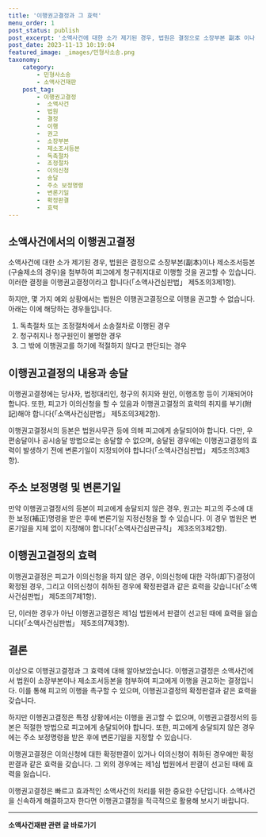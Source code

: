 ```yaml
---
title: '이행권고결정과 그 효력'
menu_order: 1
post_status: publish
post_excerpt: '소액사건에 대한 소가 제기된 경우, 법원은 결정으로 소장부본 副本 이나 제소조서등본 구술제소의 경우 을 첨부하여 피고에게 청구취지대로 이행할 것을 권고할 수 있습니다. 이러한 결정을 이행권고결정이라고 합니다  소액사건심판법  제5조의3제1항 .'
post_date: 2023-11-13 10:19:04
featured_image: _images/민형사소송.png
taxonomy:
    category:
        - 민형사소송
        - 소액사건재판
    post_tag:
        - 이행권고결정
        -  소액사건
        -  법원
        -  결정
        -  이행
        -  권고
        -  소장부본
        -  제소조서등본
        -  독촉절차
        -  조정절차
        -  이의신청
        -  송달
        -  주소 보정명령
        -  변론기일
        -  확정판결
        -  효력
---
```



## 소액사건에서의 이행권고결정

소액사건에 대한 소가 제기된 경우, 법원은 결정으로 소장부본(副本)이나 제소조서등본(구술제소의 경우)을 첨부하여 피고에게 청구취지대로 이행할 것을 권고할 수 있습니다. 이러한 결정을 이행권고결정이라고 합니다(「소액사건심판법」 제5조의3제1항).

하지만, 몇 가지 예외 상황에서는 법원은 이행권고결정으로 이행을 권고할 수 없습니다. 아래는 이에 해당하는 경우들입니다.

1. 독촉절차 또는 조정절차에서 소송절차로 이행된 경우
2. 청구취지나 청구원인이 불명한 경우
3. 그 밖에 이행권고를 하기에 적절하지 않다고 판단되는 경우

## 이행권고결정의 내용과 송달

이행권고결정에는 당사자, 법정대리인, 청구의 취지와 원인, 이행조항 등이 기재되어야 합니다. 또한, 피고가 이의신청을 할 수 있음과 이행권고결정의 효력의 취지를 부기(附記)해야 합니다(「소액사건심판법」 제5조의3제2항).

이행권고결정서의 등본은 법원사무관 등에 의해 피고에게 송달되어야 합니다. 다만, 우편송달이나 공시송달 방법으로는 송달할 수 없으며, 송달된 경우에는 이행권고결정의 효력이 발생하기 전에 변론기일이 지정되어야 합니다(「소액사건심판법」 제5조의3제3항).

## 주소 보정명령 및 변론기일

만약 이행권고결정서의 등본이 피고에게 송달되지 않은 경우, 원고는 피고의 주소에 대한 보정(補正)명령을 받은 후에 변론기일 지정신청을 할 수 있습니다. 이 경우 법원은 변론기일을 지체 없이 지정해야 합니다(「소액사건심판규칙」 제3조의3제2항).

## 이행권고결정의 효력

이행권고결정은 피고가 이의신청을 하지 않은 경우, 이의신청에 대한 각하(却下)결정이 확정된 경우, 그리고 이의신청이 취하된 경우에 확정판결과 같은 효력을 갖습니다(「소액사건심판법」 제5조의7제1항).

단, 이러한 경우가 아닌 이행권고결정은 제1심 법원에서 판결이 선고된 때에 효력을 잃습니다(「소액사건심판법」 제5조의7제3항).

## 결론

이상으로 이행권고결정과 그 효력에 대해 알아보았습니다. 이행권고결정은 소액사건에서 법원이 소장부본이나 제소조서등본을 첨부하여 피고에게 이행을 권고하는 결정입니다. 이를 통해 피고의 이행을 촉구할 수 있으며, 이행권고결정의 확정판결과 같은 효력을 갖습니다.

하지만 이행권고결정은 특정 상황에서는 이행을 권고할 수 없으며, 이행권고결정서의 등본은 적절한 방법으로 피고에게 송달되어야 합니다. 또한, 피고에게 송달되지 않은 경우에는 주소 보정명령을 받은 후에 변론기일을 지정할 수 있습니다.

이행권고결정은 이의신청에 대한 확정판결이 있거나 이의신청이 취하된 경우에만 확정판결과 같은 효력을 갖습니다. 그 외의 경우에는 제1심 법원에서 판결이 선고된 때에 효력을 잃습니다.

이행권고결정은 빠르고 효과적인 소액사건의 처리를 위한 중요한 수단입니다. 소액사건을 신속하게 해결하고자 한다면 이행권고결정을 적극적으로 활용해 보시기 바랍니다.
<!-- wp:separator -->
<hr class="wp-block-separator has-alpha-channel-opacity"/>
<!-- /wp:separator -->

<!-- wp:group {"backgroundColor":"base","layout":{"type":"constrained"}} -->
<div class="wp-block-group has-base-background-color has-background"><!-- wp:paragraph {"align":"center","fontSize":"medium"} -->
<p class="has-text-align-center has-large-font-size"><strong>소액사건재판 관련 글 바로가기</strong></p>
<!-- /wp:paragraph -->


<!-- wp:latest-posts
{"categories":[{"id":14756,"count":19,"description":"","link":"https://uknowlaw.com/category/%ec%86%8c%ec%95%a1%ec%82%ac%ea%b1%b4%ec%9e%ac%ed%8c%90/","name":"소액사건재판","slug":"소액사건재판","taxonomy":"category","parent":0,"meta":[],"_links":{"self":[{"href":"https://uknowlaw.com/wp-json/wp/v2/categories/14756"}],"collection":[{"href":"https://uknowlaw.com/wp-json/wp/v2/categories"}],"about":[{"href":"https://uknowlaw.com/wp-json/wp/v2/taxonomies/category"}],"wp:post_type":[{"href":"https://uknowlaw.com/wp-json/wp/v2/posts?categories=14756"}],"curies":[{"name":"wp","href":"https://api.w.org/{rel}","templated":true}]}}],"postsToShow":100,"excerptLength":28,"postLayout":"grid","columns":2,"featuredImageAlign":"left","featuredImageSizeSlug":"large","fontSize":"small"} /--></div>
<!-- /wp:group -->